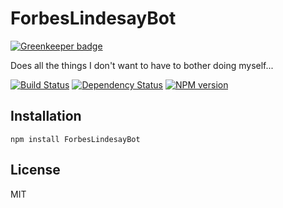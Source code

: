 # ForbesLindesayBot

[![Greenkeeper badge](https://badges.greenkeeper.io/ForbesLindesay/ForbesLindesayBot.svg)](https://greenkeeper.io/)

Does all the things I don't want to have to bother doing myself...

[![Build Status](https://img.shields.io/travis/ForbesLindesay/ForbesLindesayBot/master.svg)](https://travis-ci.org/ForbesLindesay/ForbesLindesayBot)
[![Dependency Status](https://img.shields.io/david/ForbesLindesay/ForbesLindesayBot.svg)](https://david-dm.org/ForbesLindesay/ForbesLindesayBot)
[![NPM version](https://img.shields.io/npm/v/ForbesLindesayBot.svg)](https://www.npmjs.com/package/ForbesLindesayBot)

## Installation

    npm install ForbesLindesayBot

## License

  MIT
